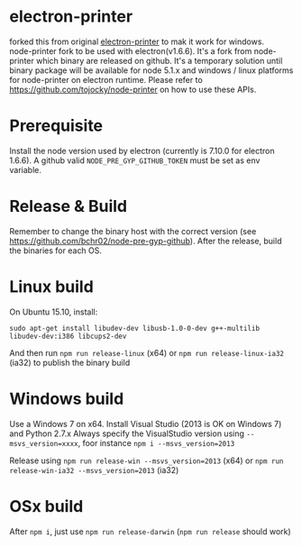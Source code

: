# electron-printer
forked this from original [electron-printer](https://github.com/reyramos/electron-printer) to mak it work for windows.  
node-printer fork to be used with electron(v1.6.6). It's a fork from node-printer which binary are released on github.
It's a temporary solution until binary package will be available for node 5.1.x and
windows / linux platforms for node-printer on electron runtime. Please refer to https://github.com/tojocky/node-printer on
how to use these APIs.

# Prerequisite
Install the node version used by electron (currently is 7.10.0 for electron 1.6.6).
A github valid `NODE_PRE_GYP_GITHUB_TOKEN` must be set as env variable.

# Release & Build
Remember to change the binary host with the correct version (see https://github.com/bchr02/node-pre-gyp-github).
After the release, build the binaries for each OS.

# Linux build
On Ubuntu 15.10, install:
```
sudo apt-get install libudev-dev libusb-1.0-0-dev g++-multilib libudev-dev:i386 libcups2-dev
```
And then run `npm run release-linux` (x64) or `npm run release-linux-ia32` (ia32) to publish
the binary build

# Windows build
Use a  Windows 7 on x64. Install Visual Studio (2013 is OK on Windows 7) and Python 2.7.x
Always specify the VisualStudio version using `--msvs_version=xxxx`, foor instance
`npm i --msvs_version=2013`

Release using  `npm run release-win --msvs_version=2013` (x64) or `npm run release-win-ia32 --msvs_version=2013` (ia32)

# OSx build
After `npm i`, just use `npm run release-darwin` (`npm run release` should work)
